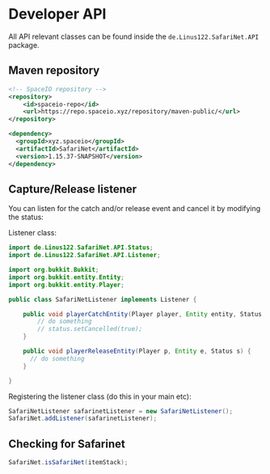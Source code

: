# Developer API

All API relevant classes can be found inside the `de.Linus122.SafariNet.API` package.

## Maven repository
```xml
<!-- SpaceIO repository -->
<repository>
    <id>spaceio-repo</id>
    <url>https://repo.spaceio.xyz/repository/maven-public/</url>
</repository>

<dependency>
  <groupId>xyz.spaceio</groupId>
  <artifactId>SafariNet</artifactId>
  <version>1.15.37-SNAPSHOT</version>
</dependency>
```


## Capture/Release listener

You can listen for the catch and/or release event and cancel it by modifying the status:

Listener class:
```java
import de.Linus122.SafariNet.API.Status;
import de.Linus122.SafariNet.API.Listener;

import org.bukkit.Bukkit;
import org.bukkit.entity.Entity;
import org.bukkit.entity.Player;

public class SafariNetListener implements Listener {

    public void playerCatchEntity(Player player, Entity entity, Status status) {
        // do something
        // status.setCancelled(true);
    }

    public void playerReleaseEntity(Player p, Entity e, Status s) {
      // do something
    } 

}
```

Registering the listener class (do this in your main etc):
```java
SafariNetListener safarinetListener = new SafariNetListener();
SafariNet.addListener(safarinetListener);
```
## Checking for Safarinet

```java
SafariNet.isSafariNet(itemStack);
```
